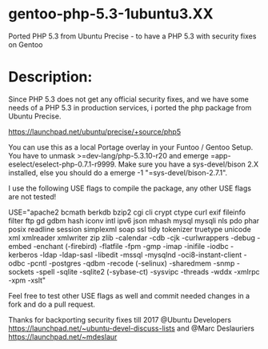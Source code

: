 # gentoo-php-5.3-1ubuntu3.XX
Ported PHP 5.3 from Ubuntu Precise - to have a PHP 5.3 with security fixes on Gentoo

# Description:
Since PHP 5.3 does not get any official security fixes, and we have some needs of a 
PHP 5.3 in production services, i ported the php package from Ubuntu Precise.

https://launchpad.net/ubuntu/precise/+source/php5

You can use this as a local Portage overlay in your Funtoo / Gentoo Setup. You have to 
unmask >=dev-lang/php-5.3.10-r20 and emerge =app-eselect/eselect-php-0.7.1-r9999. Make sure you have 
a sys-devel/bison 2.X installed, else you should do a emerge -1 "=sys-devel/bison-2.7.1". 

I use the following USE flags to compile the package, any other USE flags are not tested! 

USE="apache2 bcmath berkdb bzip2 cgi cli crypt ctype curl exif fileinfo filter ftp gd 
gdbm hash iconv intl ipv6 json mhash mysql mysqli nls pdo phar posix readline session 
simplexml soap ssl tidy tokenizer truetype unicode xml xmlreader xmlwriter zip zlib 
-calendar -cdb -cjk -curlwrappers -debug -embed -enchant (-firebird) -flatfile -fpm -gmp 
-imap -inifile -iodbc -kerberos -ldap -ldap-sasl -libedit -mssql -mysqlnd 
-oci8-instant-client -odbc -pcntl -postgres -qdbm -recode (-selinux) -sharedmem -snmp 
-sockets -spell -sqlite -sqlite2 (-sybase-ct) -sysvipc -threads -wddx -xmlrpc -xpm -xslt"

Feel free to test other USE flags as well and commit needed changes in a fork and do a pull
request.

Thanks for backporting security fixes till 2017 @Ubuntu Developers 
https://launchpad.net/~ubuntu-devel-discuss-lists and @Marc Deslauriers https://launchpad.net/~mdeslaur

